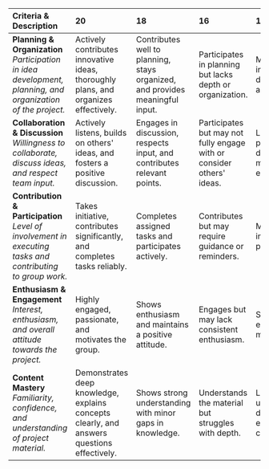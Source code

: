 
| Criteria & Description | 20 | 18 | 16 | 12 | 10 |
| :--- | :--- | :--- | :--- | :--- | :--- |
| **Planning & Organization**<br>*Participation in idea development, planning, and organization of the project.* | Actively contributes innovative ideas, thoroughly plans, and organizes effectively. | Contributes well to planning, stays organized, and provides meaningful input. | Participates in planning but lacks depth or organization. | Minimal effort in planning, disorganized approach. | Little to no contribution to planning or organization. |
| **Collaboration & Discussion**<br>*Willingness to collaborate, discuss ideas, and respect team input.* | Actively listens, builds on others' ideas, and fosters a positive discussion. | Engages in discussion, respects input, and contributes relevant points. | Participates but may not fully engage with or consider others' ideas. | Limited participation in discussion, minimal engagement. | Uncooperative or dismissive of team input. |
| **Contribution & Participation**<br>*Level of involvement in executing tasks and contributing to group work.* | Takes initiative, contributes significantly, and completes tasks reliably. | Completes assigned tasks and participates actively. | Contributes but may require guidance or reminders. | Minimal effort, inconsistent participation. | Does not contribute meaningfully or avoids tasks. |
| **Enthusiasm & Engagement**<br>*Interest, enthusiasm, and overall attitude towards the project.* | Highly engaged, passionate, and motivates the group. | Shows enthusiasm and maintains a positive attitude. | Engages but may lack consistent enthusiasm. | Shows little excitement or motivation. | Disinterested, disengaged, or unmotivated. |
| **Content Mastery**<br>*Familiarity, confidence, and understanding of project material.* | Demonstrates deep knowledge, explains concepts clearly, and answers questions effectively. | Shows strong understanding with minor gaps in knowledge. | Understands the material but struggles with depth. | Limited understanding, difficulty explaining concepts. | Lacks knowledge or shows no effort to engage with content. |